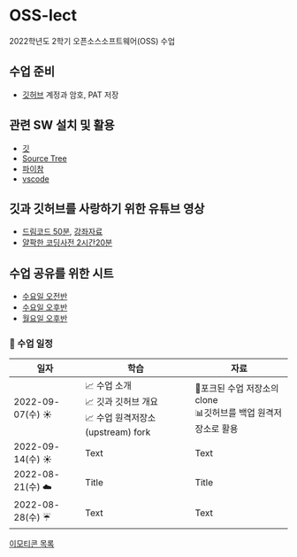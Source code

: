 # OSS-lect
2022학년도 2학기 오픈소스소프트웨어(OSS) 수업

## 수업 준비
- [깃허브](https://github.com) 계정과 암호, PAT 저장

## 관련 SW 설치 및 활용
- [깃](https://git-scm.com)
- [Source Tree](https://sourcetreeapp.com)
- [파이참](https://jetbrains.com)
- [vscode](https://code.visualstudio.com)

## 깃과 깃허브를 사랑하기 위한 유튜브 영상
- [드림코드 50분](https://www.youtube.com/watch?v=Z9dvM7qgN9s), [강좌자료](https://www.yalco.kr/lectures/git-github/)
- [얄팍한 코딩사전 2시간20분](https://www.youtube.com/watch?v=1I3hMwQU6GU)

## 수업 공유를 위한 시트
- [수요일 오전반](https://docs.google.com/spreadsheets/d/1Ev2qldkWk9Ck9mifSDjd6PUdBsmqQ09GwcRYNBimAiU/edit?usp=sharing)
- [수요일 오후반](https://docs.google.com/spreadsheets/d/1Ev2qldkWk9Ck9mifSDjd6PUdBsmqQ09GwcRYNBimAiU/edit?usp=sharing)
- [월요일 오후반](https://docs.google.com/spreadsheets/d/1Ev2qldkWk9Ck9mifSDjd6PUdBsmqQ09GwcRYNBimAiU/edit?usp=sharing)

### :gift_heart: 수업 일정
| 일자 | 학습 | 자료 |
| ---- | ---- | ---- |
| 2022-09-07(수) :sunny: | :chart_with_upwards_trend: 수업 소개 </br>:chart_with_upwards_trend: 깃과 깃허브 개요 </br>:chart_with_upwards_trend: 수업 원격저장소(upstream) fork | :bookmark_tabs:포크된 수업 저장소의 clone </br> :bar_chart:깃허브를 백업 원격저장소로 활용 |
| 2022-09-14(수) :sunny: | Text | Text |
| 2022-08-21(수) :cloud:| Title | Title |
| 2022-08-28(수) :umbrella: | Text | Text |

[이모티콘 목록](https://gist.github.com/rxaviers/7360908)

